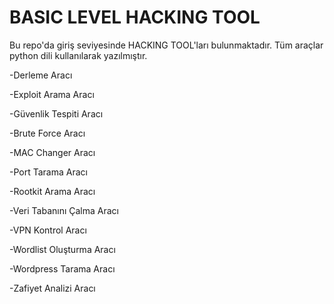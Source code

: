 # BASIC LEVEL HACKING TOOL

Bu repo'da giriş seviyesinde HACKING TOOL'ları bulunmaktadır. Tüm araçlar python dili kullanılarak yazılmıştır.

  -Derleme Aracı  
  
  -Exploit Arama Aracı
  
  -Güvenlik Tespiti Aracı
  
  -Brute Force Aracı
  
  -MAC Changer Aracı
  
  -Port Tarama Aracı
  
  -Rootkit Arama Aracı
  
  -Veri Tabanını Çalma Aracı
  
  -VPN Kontrol Aracı
  
  -Wordlist Oluşturma Aracı
  
  -Wordpress Tarama Aracı
  
  -Zafiyet Analizi Aracı
  
